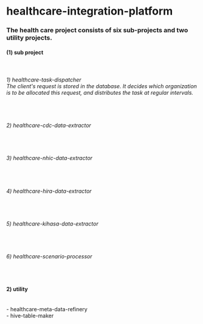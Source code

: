 # healthcare-integration-platform

<h3>The health care project consists of six sub-projects and two utility projects.</h3>

<h4>(1) sub project</h4><br>
<h6>1) healthcare-task-dispatcher<br>The client's request is stored in the database. It decides which organization is to be allocated this request, and distributes the task at regular intervals.</h6><br>
<h6>2) healthcare-cdc-data-extractor</h6><br>
<h6>3) healthcare-nhic-data-extractor</h6><br>
<h6>4) healthcare-hira-data-extractor</h6><br>
<h6>5) healthcare-kihasa-data-extractor</h6><br>
<h6>6) healthcare-scenario-processor</h6><br>

<h4>2) utility</h4><br>
- healthcare-meta-data-refinery<br>
- hive-table-maker<br>
